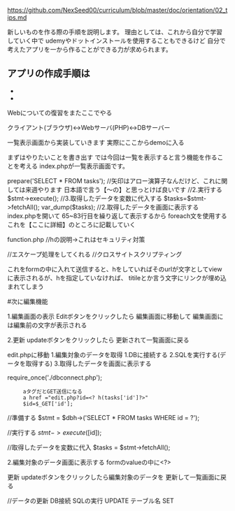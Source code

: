 https://github.com/NexSeed00/curriculum/blob/master/doc/orientation/02_tips.md

新しいものを作る際の手順を説明します。
理由としては、これから自分で学習していく中で
udemyやドットインストールを使用することもできるけど
自分で考えたアプリを一から作ることができる力が求められます。

アプリの作成手順は
-
-
-

Webについての復習をまたここでやる

クライアント(ブラウザ)<->Webサーバ(PHP)<->DBサーバー

一覧表示画面から実装していきます
実際にここからdemoに入る


まずはやりたいことを書き出す
では今回は一覧を表示すると言う機能を作ることを考える
index.phpが一覧表示画面です。

<?php
//tasksテーブルのデータを全て表示する



//1.tasksテーブルからデータを取得する
   1.DBに接続
   2.SQLを実行する(データを取得する)
   3.取得したデータを変数に代入する
   この3ステップ！！

  //DBに接続
  //require_once == 他のファイルを読み込む
  require_once('./dbconnect.php');

  //SQLを実行する
   //1.準備して
   $dbh->prepare('SELECT * FROM tasks');
    //矢印はアロー演算子なんだけど、これに関しては来週やります
      日本語で言う【〜の】と思っとけば良いです

   //2.実行する
   $stmt->execute();

   //3.取得したデータを変数に代入する
   $tasks=$stmt->fetchAll();
   var_dump($tasks);

//2.取得したデータを画面に表示する

index.phpを開いて
65~83行目を繰り返して表示するから
foreach文を使用する
<? tasks['title']?>これを【ここに詳細】のところに記載していく


function.php
//hの説明→これはセキュリティ対策

//エスケープ処理をしてくれる
//クロスサイトスクリプティング

<a href="masa.com"></a>
これをformの中に入れて送信すると、hをしていればそのurlが文字としてviewに表示されるが、hを指定していなければ、
titileとか言う文字にリンクが埋め込まれてしまう


#次に編集機能

1.編集画面の表示
Editボタンをクリックしたら
編集画面に移動して
編集画面には編集前の文字が表示される

2.更新
updateボタンをクリックしたら
更新されて一覧画面に戻る

edit.phpに移動
1.編集対象のデータを取得
   1.DBに接続する
   2.SQLを実行する(データを取得する)
   3.取得したデータを画面に表示する

   require_once('./dbconnect.php');


         aタグだとGET送信になる
         a href ="edit.php?id=<? h(tasks['id']?>"
         $id=$_GET['id'];

   //準備する
   $stmt = $dbh->('SELECT * FROM tasks WHERE id = ?');

   //実行する
   $stmt->execute([$id]);

   //取得したデータを変数に代入
   $tasks = $stmt->fetchAll();

2.編集対象のデータ画面に表示する
formのvalueの中に<?>

更新
updateボタンをクリックしたら編集対象のデータを
更新して一覧画面に戻る

//データの更新
DB接続
SQLの実行
UPDATE テーブル名 SET

